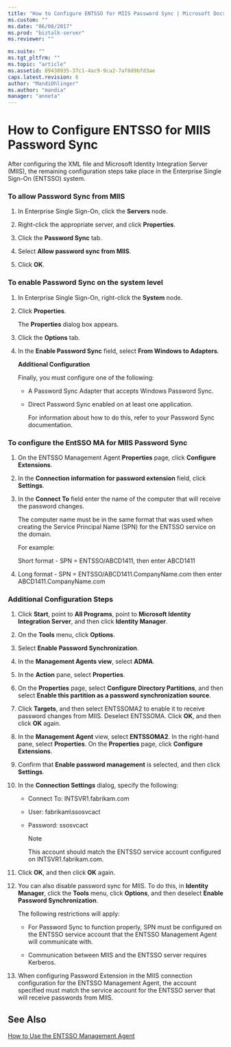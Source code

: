 ```yaml
---
title: "How to Configure ENTSSO for MIIS Password Sync | Microsoft Docs"
ms.custom: ""
ms.date: "06/08/2017"
ms.prod: "biztalk-server"
ms.reviewer: ""

ms.suite: ""
ms.tgt_pltfrm: ""
ms.topic: "article"
ms.assetid: 89438935-37c1-4ac9-9ca2-7af8d9bfd3ae
caps.latest.revision: 6
author: "MandiOhlinger"
ms.author: "mandia"
manager: "anneta"
---
```

# How to Configure ENTSSO for MIIS Password Sync
After configuring the XML file and Microsoft Identity Integration Server (MIIS), the remaining configuration steps take place in the Enterprise Single Sign-On (ENTSSO) system.  
  
### To allow Password Sync from MIIS  
  
1.  In Enterprise Single Sign-On, click the **Servers** node.  
  
2.  Right-click the appropriate server, and click **Properties**.  
  
3.  Click the **Password Sync** tab.  
  
4.  Select **Allow password sync from MIIS**.  
  
5.  Click **OK**.  
  
### To enable Password Sync on the system level  
  
1. In Enterprise Single Sign-On, right-click the **System** node.  
  
2. Click **Properties**.  
  
    The **Properties** dialog box appears.  
  
3. Click the **Options** tab.  
  
4. In the **Enable Password Sync** field, select **From Windows to Adapters**.  
  
    **Additional Configuration**  
  
    Finally, you must configure one of the following:  
  
   - A Password Sync Adapter that accepts Windows Password Sync.  
  
   - Direct Password Sync enabled on at least one application.  
  
     For information about how to do this, refer to your Password Sync documentation.  
  
### To configure the EntSSO MA for MIIS Password Sync  
  
1.  On the ENTSSO Management Agent **Properties** page, click **Configure Extensions**.  
  
2.  In the **Connection information for password extension** field, click **Settings**.  
  
3.  In the **Connect To** field enter the name of the computer that will receive the password changes.  
  
     The computer name must be in the same format that was used when creating the Service Principal Name (SPN) for the ENTSSO service on the domain.  
  
     For example:  
  
     Short format - SPN = ENTSSO/ABCD1411, then enter ABCD1411  
  
4.  Long format - SPN = ENTSSO/ABCD1411.CompanyName.com then enter ABCD1411.CompanyName.com  
  
### Additional Configuration Steps  
  
1.  Click **Start**, point to **All Programs**, point to **Microsoft Identity Integration Server**, and then click **Identity Manager**.  
  
2.  On the **Tools** menu, click **Options**.  
  
3.  Select **Enable Password Synchronization**.  
  
4.  In the **Management Agents view**, select **ADMA**.  
  
5.  In the **Action** pane, select **Properties**.  
  
6.  On the **Properties** page, select **Configure Directory Partitions**, and then select **Enable this partition as a password synchronization source**.  
  
7.  Click **Targets**, and then select ENTSSOMA2 to enable it to receive password changes from MIIS. Deselect ENTSSOMA. Click **OK**, and then click **OK** again.  
  
8.  In the **Management Agent** view, select **ENTSSOMA2**. In the right-hand pane, select **Properties**. On the **Properties** page, click **Configure Extensions**.  
  
9. Confirm that **Enable password management** is selected, and then click **Settings**.  
  
10. In the **Connection Settings** dialog, specify the following:  
  
    -   Connect To: INTSVR1.fabrikam.com  
  
    -   User: fabrikam\ssosvcact  
  
    -   Password: ssosvcact  
  
        > [!NOTE]
        >  This account should match the ENTSSO service account configured on INTSVR1.fabrikam.com.  
  
11. Click **OK**, and then click **OK** again.  
  
12. You can also disable password sync for MIIS. To do this, in **Identity Manager**, click the **Tools** menu, click **Options**, and then deselect **Enable Password Synchronization**.  
  
     The following restrictions will apply:  
  
    -   For Password Sync to function properly, SPN must be configured on the ENTSSO service account that the ENTSSO Management Agent will communicate with.  
  
    -   Communication between MIIS and the ENTSSO server requires Kerberos.  
  
13. When configuring Password Extension in the MIIS connection configuration for the ENTSSO Management Agent, the account specified must match the service account for the ENTSSO server that will receive passwords from MIIS.  
  
## See Also  
 [How to Use the ENTSSO Management Agent](../core/how-to-use-the-entsso-management-agent.md)